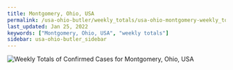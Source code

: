 ```yaml
---
title: Montgomery, Ohio, USA
permalink: /usa-ohio-butler/weekly_totals/usa-ohio-montgomery-weekly_totals.html
last_updated: Jan 25, 2022
keywords: ["Montgomery, Ohio, USA", "weekly totals"]
sidebar: usa-ohio-butler_sidebar
---
```


![Weekly Totals of Confirmed Cases for Montgomery, Ohio, USA](/covid_tracker/images/graphs/usa-ohio-montgomery-weekly_totals_graph.png)
